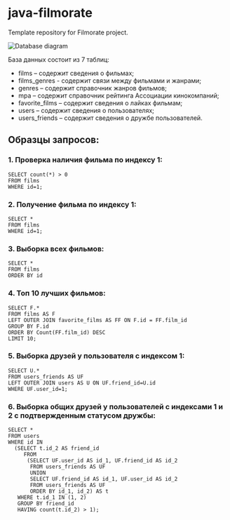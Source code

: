 # java-filmorate
Template repository for Filmorate project.

![Database diagram](../add-diagram/filmorate-database.png)

 База данных состоит из 7 таблиц:
 
- films – содержит сведения о фильмах;
- films_genres - содержит связи между фильмами и жанрами;
- genres – содержит справочник жанров фильмов;
- mpa – содержит справочник рейтинга Ассоциации кинокомпаний;
- favorite_films – содержит сведения о лайках фильмам;
- users – содержит сведения о пользователях;
- users_friends – содержит сведения о дружбе пользователей.

## Образцы запросов:
	
### 1. Проверка наличия фильма по индексу 1:  
    SELECT count(*) > 0 
    FROM films
    WHERE id=1;

### 2. Получение фильма по индексу 1:  
    SELECT *
    FROM films
    WHERE id=1;

### 3. Выборка всех фильмов:  
    SELECT *
    FROM films
    ORDER BY id

### 4. Топ 10 лучших фильмов:  
    SELECT F.*
    FROM films AS F
    LEFT OUTER JOIN favorite_films AS FF ON F.id = FF.film_id
    GROUP BY F.id
    ORDER BY Count(FF.film_id) DESC
    LIMIT 10;

### 5. Выборка друзей у пользователя с индексом 1:  
    SELECT U.*
    FROM users_friends AS UF
    LEFT OUTER JOIN users AS U ON UF.friend_id=U.id
    WHERE UF.user_id=1;

### 6. Выборка общих друзей у пользователей с индексами 1 и 2 с подтвержденным статусом дружбы:
    SELECT *
    FROM users
    WHERE id IN
      (SELECT t.id_2 AS friend_id
         FROM
          (SELECT UF.user_id AS id_1, UF.friend_id AS id_2
           FROM users_friends AS UF
           UNION
           SELECT UF.friend_id AS id_1, UF.user_id AS id_2
           FROM users_friends AS UF
           ORDER BY id_1, id_2) AS t
       WHERE t.id_1 IN (1, 2)
       GROUP BY friend_id
       HAVING count(t.id_2) > 1);